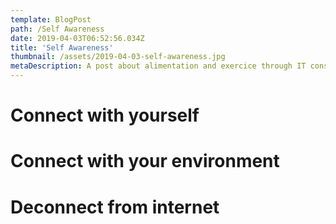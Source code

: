 ```yaml
---
template: BlogPost
path: /Self Awareness
date: 2019-04-03T06:52:56.034Z
title: 'Self Awareness'
thumbnail: /assets/2019-04-03-self-awareness.jpg
metaDescription: A post about alimentation and exercice through IT constraints and point of view
---
```


# Connect with yourself

# Connect with your environment

# Deconnect from internet